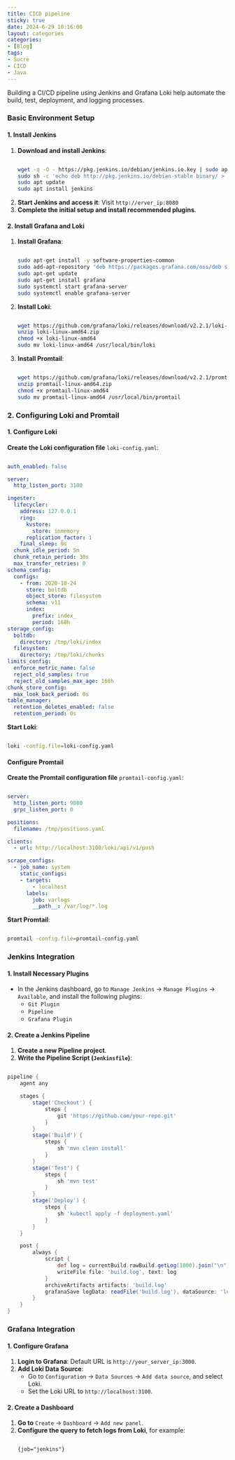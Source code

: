 ```yaml
---
title: CICD pipeline
sticky: true
date: 2024-6-29 10:16:00
layout: categories
categories:
- [Blog]
tags:
- Sucre
- CICD
- Java
---
```


Building a CI/CD pipeline using Jenkins and Grafana Loki help automate the build, test, deployment, and logging processes.


<!-- more -->

### Basic Environment Setup

#### 1. Install Jenkins
1. **Download and install Jenkins**:
   ```sh
   
   wget -q -O - https://pkg.jenkins.io/debian/jenkins.io.key | sudo apt-key add -
   sudo sh -c 'echo deb http://pkg.jenkins.io/debian-stable binary/ > /etc/apt/sources.list.d/jenkins.list'
   sudo apt update
   sudo apt install jenkins
   ```
2. **Start Jenkins and access it**: Visit `http://erver_ip:8080`
3. **Complete the initial setup and install recommended plugins**.

#### 2. Install Grafana and Loki
1. **Install Grafana**:
   ```sh
   
   sudo apt-get install -y software-properties-common
   sudo add-apt-repository "deb https://packages.grafana.com/oss/deb stable main"
   sudo apt-get update
   sudo apt-get install grafana
   sudo systemctl start grafana-server
   sudo systemctl enable grafana-server
   ```

2. **Install Loki**:
   ```sh
   
   wget https://github.com/grafana/loki/releases/download/v2.2.1/loki-linux-amd64.zip
   unzip loki-linux-amd64.zip
   chmod +x loki-linux-amd64
   sudo mv loki-linux-amd64 /usr/local/bin/loki
   ```

3. **Install Promtail**:
   ```sh
   
   wget https://github.com/grafana/loki/releases/download/v2.2.1/promtail-linux-amd64.zip
   unzip promtail-linux-amd64.zip
   chmod +x promtail-linux-amd64
   sudo mv promtail-linux-amd64 /usr/local/bin/promtail
   ```

### 2. Configuring Loki and Promtail

#### 1. Configure Loki
**Create the Loki configuration file** `loki-config.yaml`:
```yaml

auth_enabled: false

server:
  http_listen_port: 3100

ingester:
  lifecycler:
    address: 127.0.0.1
    ring:
      kvstore:
        store: inmemory
      replication_factor: 1
    final_sleep: 0s
  chunk_idle_period: 5m
  chunk_retain_period: 30s
  max_transfer_retries: 0
schema_config:
  configs:
    - from: 2020-10-24
      store: boltdb
      object_store: filesystem
      schema: v11
      index:
        prefix: index_
        period: 168h
storage_config:
  boltdb:
    directory: /tmp/loki/index
  filesystem:
    directory: /tmp/loki/chunks
limits_config:
  enforce_metric_name: false
  reject_old_samples: true
  reject_old_samples_max_age: 168h
chunk_store_config:
  max_look_back_period: 0s
table_manager:
  retention_deletes_enabled: false
  retention_period: 0s
```

**Start Loki**:
```sh

loki -config.file=loki-config.yaml
```

#### Configure Promtail
**Create the Promtail configuration file** `promtail-config.yaml`:
```yaml

server:
  http_listen_port: 9080
  grpc_listen_port: 0

positions:
  filename: /tmp/positions.yaml

clients:
  - url: http://localhost:3100/loki/api/v1/push

scrape_configs:
  - job_name: system
    static_configs:
    - targets:
        - localhost
      labels:
        job: varlogs
        __path__: /var/log/*.log
```

**Start Promtail**:
```sh

promtail -config.file=promtail-config.yaml
```

### Jenkins Integration

#### 1. Install Necessary Plugins
- In the Jenkins dashboard, go to `Manage Jenkins` -> `Manage Plugins` -> `Available`, and install the following plugins:
    - `Git Plugin`
    - `Pipeline`
    - `Grafana Plugin`

#### 2. Create a Jenkins Pipeline

1. **Create a new Pipeline project**.
2. **Write the Pipeline Script (`Jenkinsfile`)**:

```groovy

pipeline {
    agent any

    stages {
        stage('Checkout') {
            steps {
                git 'https://github.com/your-repo.git'
            }
        }
        stage('Build') {
            steps {
                sh 'mvn clean install'
            }
        }
        stage('Test') {
            steps {
                sh 'mvn test'
            }
        }
        stage('Deploy') {
            steps {
                sh 'kubectl apply -f deployment.yaml'
            }
        }
    }

    post {
        always {
            script {
                def log = currentBuild.rawBuild.getLog(1000).join("\n")
                writeFile file: 'build.log', text: log
            }
            archiveArtifacts artifacts: 'build.log'
            grafanaSave logData: readFile('build.log'), dataSource: 'loki'
        }
    }
}
```

### Grafana Integration

#### 1. Configure Grafana
1. **Login to Grafana**: Default URL is `http://your_server_ip:3000`.
2. **Add Loki Data Source**:
    - Go to `Configuration` -> `Data Sources` -> `Add data source`, and select Loki.
    - Set the Loki URL to `http://localhost:3100`.

#### 2. Create a Dashboard
1. **Go to** `Create` -> `Dashboard` -> `Add new panel`.
2. **Configure the query to fetch logs from Loki**, for example:
   ```plaintext
   
   {job="jenkins"}
   ```

